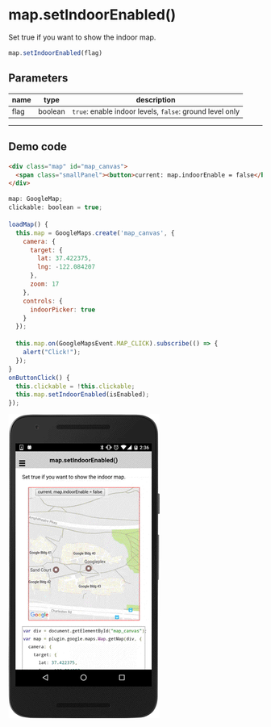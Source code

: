 # map.setIndoorEnabled()

Set true if you want to show the indoor map.

```typescript
map.setIndoorEnabled(flag)
```

## Parameters

name   | type    | description
-------|---------|---------------------------------------
flag   | boolean | `true`: enable indoor levels, `false`: ground level only

----------------------------------------------------------------------------------------------------------

## Demo code

```html
<div class="map" id="map_canvas">
  <span class="smallPanel"><button>current: map.indoorEnable = false</button></span>
</div>
```

```js
map: GoogleMap;
clickable: boolean = true;

loadMap() {
  this.map = GoogleMaps.create('map_canvas', {
    camera: {
      target: {
        lat: 37.422375,
        lng: -122.084207
      },
      zoom: 17
    },
    controls: {
      indoorPicker: true
    }
  });

  this.map.on(GoogleMapsEvent.MAP_CLICK).subscribe(() => {
    alert("Click!");
  });
}
onButtonClick() {
  this.clickable = !this.clickable;
  this.map.setIndoorEnabled(isEnabled);
});

```

![](image.gif)
